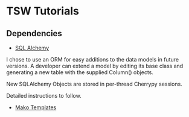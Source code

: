 # TSW Tutorials

## Dependencies

* [SQL Alchemy](http://www.sqlalchemy.org/)

I chose to use an ORM for easy additions to the data models in future versions. A developer can extend a model by editing its base class and generating a new table with the supplied Column() objects. 

New SQLAlchemy Objects are stored in per-thread Cherrypy sessions.

Detailed instructions to follow.

* [Mako Templates](http://www.makotemplates.org/)